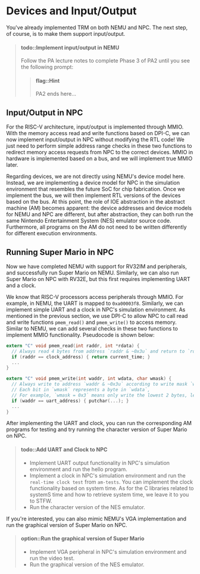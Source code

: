 <!-- # 设备和输入输出

你已经在NEMU和NPC上都实现TRM了, 下一步当然是让它们支持输入输出了. -->
# Devices and Input/Output

You've already implemented TRM on both NEMU and NPC. The next step, of course, is to make them support input/output.

<!-- > #### todo::在NEMU中实现输入输出
> 根据PA讲义完成PA2阶段3, 直到你看到如下提示框:
> > #### flag::温馨提示
> > PA2到此结束... -->
> #### todo::Implement input/output in NEMU
> Follow the PA lecture notes to complete Phase 3 of PA2 until you see the following prompt:
> > #### flag::Hint
> > PA2 ends here...

<!-- ## NPC中的输入输出

对于RISC-V架构, 输入输出是通过MMIO来实现的.
有了基于DPI-C的内存读写函数, 目前我们不必修改RTL代码就可以为NPC实现输入输出了!
我们只需要在这两个函数中对地址的范围进行简单的判断, 就可以将来自NPC的访存请求重定向到正确的设备了.
硬件上的MMIO是基于总线来实现的, 我们将来再实现真正的MMIO.

关于设备, 我们在这里不直接采用NEMU的设备模型, 而是为NPC在仿真环境中实现一套与将来流片SoC相近的设备模型.
实现总线后, 我们再来基于总线实现RTL版本的设备.
这时候, AM中IOE抽象的作用就体现出来了: NEMU和NPC的设备地址和设备模型都有所不同,
但经过抽象之后, 它们都可以运行同一份红白机模拟器的源代码,
更多地, AM上的所有程序都不必为不同的运行环境编写不同的代码. -->
## Input/Output in NPC

For the RISC-V architecture, input/output is implemented through MMIO.
With the memory access read and write functions based on DPI-C, we can now implement input/output in NPC without modifying the RTL code!
We just need to perform simple address range checks in these two functions to redirect memory access requests from NPC to the correct devices.
MMIO in hardware is implemented based on a bus, and we will implement true MMIO later.

Regarding devices, we are not directly using NEMU's device model here. Instead, we are implementing a device model for NPC in the simulation environment that resembles the future SoC for chip fabrication.
Once we implement the bus, we will then implement RTL versions of the devices based on the bus.
At this point, the role of IOE abstraction in the abstract machine (AM) becomes apparent: the device addresses and device models for NEMU and NPC are different, but after abstraction, they can both run the same Nintendo Entertainment System (NES) emulator source code.
Furthermore, all programs on the AM do not need to be written differently for different execution environments.

<!-- ## 在NPC中运行超级玛丽

大家已经完成了支持RV32IM和外设的NEMU, 并在NEMU上成功运行了超级玛丽.
同样, 我们也可以在RV32E的NPC上运行超级玛丽, 不过这首先需要实现串口和时钟.

我们知道RISC-V处理器通过MMIO访问外设, 例如在NEMU中串口会映射到`0xa00003f8`.
类似地, 我们也可以在NPC的仿真环境中实现简单的串口和时钟.
在上一节中提到, 我们通过DPI-C方式让NPC调用读写函数`pmem_read()`和`pmem_write()`来访问内存.
和NEMU一样, 我们可以在这两个函数中添加若干判断来实现MMIO的功能, 伪代码如下所示:
```c
extern "C" void pmem_read(int raddr, int *rdata) {
  // 总是读取地址为`raddr & ~0x3u`的4字节返回给`rdata`
  if (raddr == 时钟地址) { 返回当前时间 }
  ...
}
extern "C" void pmem_write(int waddr, int wdata, char wmask) {
  // 总是往地址为`waddr & ~0x3u`的4字节按写掩码`wmask`写入`wdata`
  // `wmask`中每比特表示`wdata`中1个字节的掩码,
  // 如`wmask = 0x3`代表只写入最低2个字节, 内存中的其它字节保持不变
  if (waddr == 串口地址) { putchar(...) }
  ...
}
```

在实现串口和时钟之后, 你可以运行相应的AM程序来测试,
并尝试在NPC上运行字符版本的超级玛丽. -->
## Running Super Mario in NPC

Now we have completed NEMU with support for RV32IM and peripherals, and successfully run Super Mario on NEMU. Similarly, we can also run Super Mario on NPC with RV32E, but this first requires implementing UART and a clock.

We know that RISC-V processors access peripherals through MMIO. For example, in NEMU, the UART is mapped to `0xa00003f8`. 
Similarly, we can implement simple UART and a clock in NPC's simulation environment. 
As mentioned in the previous section, we use DPI-C to allow NPC to call read and write functions `pmem_read()` and `pmem_write()` to access memory. 
Similar to NEMU, we can add several checks in these two functions to implement MMIO functionality. Pseudocode is shown below:

```c
extern "C" void pmem_read(int raddr, int *rdata) {
  // Always read 4 bytes from address `raddr & ~0x3u` and return to `rdata`
  if (raddr == clock_address) { return current_time; }
  ...
}

extern "C" void pmem_write(int waddr, int wdata, char wmask) {
  // Always write to address `waddr & ~0x3u` according to write mask `wmask`
  // Each bit in `wmask` represents a byte in `wdata`,
  // For example, `wmask = 0x3` means only write the lowest 2 bytes, leaving other bytes in memory unchanged.
  if (waddr == uart_address) { putchar(...); }
  ...
}
```

After implementing the UART and clock, you can run the corresponding AM programs for testing and try running the character version of Super Mario on NPC.

<!-- > #### todo::为NPC添加串口和时钟
> * 在NPC仿真环境中实现串口的输出功能, 并运行hello程序.
> * 在NPC仿真环境中实现时钟, 并运行`am-tests`的`real-time clock test`测试.
>   可以基于系统时间来实现时钟的功能, 在C语言中与系统时间相关的库是什么,
>   以及如何获取系统时间, 就交给你来STFW了.
> * 运行字符版本的红白机模拟器.

若你有兴趣还可以仿照NEMU实现VGA, 并在NPC上运行图形版本的超级玛丽. -->
> #### todo::Add UART and Clock to NPC
> * Implement UART output functionality in NPC's simulation environment and run the hello program.
> * Implement a clock in NPC's simulation environment and run the `real-time clock test` from `am-tests`. You can implement the clock functionality based on system time. 
> As for the C libraries related to systemS time and how to retrieve system time, we leave it to you to STFW.
> * Run the character version of the NES emulator.

If you're interested, you can also mimic NEMU's VGA implementation and run the graphical version of Super Mario on NPC.

<!-- -->
<!-- > #### option::运行图形版本的超级玛丽
> * 在NPC仿真环境中实现VGA外设, 运行video测试.
> * 运行图形版本的红白机模拟器. -->
> #### option::Run the graphical version of Super Mario
> * Implement VGA peripheral in NPC's simulation environment and run the video test.
> * Run the graphical version of the NES emulator.
